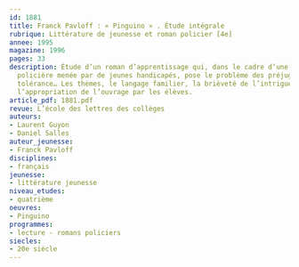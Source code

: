 ```yaml
---
id: 1881
title: Franck Pavloff : « Pinguino » . Étude intégrale 
rubrique: Littérature de jeunesse et roman policier [4e]
annee: 1995
magazine: 1996
pages: 33
description: Étude d’un roman d’apprentissage qui, dans le cadre d’une fausse enquête
  policière menée par de jeunes handicapés, pose le problème des préjugés et de la
  tolérance… Les thèmes, le langage familier, la brièveté de l’intrigue favorisent
  l’appropriation de l’ouvrage par les élèves.
article_pdf: 1881.pdf
revue: L’école des lettres des collèges
auteurs:
- Laurent Guyon
- Daniel Salles
auteur_jeunesse:
- Franck Pavloff
disciplines:
- français
jeunesse:
- littérature jeunesse
niveau_etudes:
- quatrième
oeuvres:
- Pinguino
programmes:
- lecture - romans policiers
siecles:
- 20e siècle
---
```

